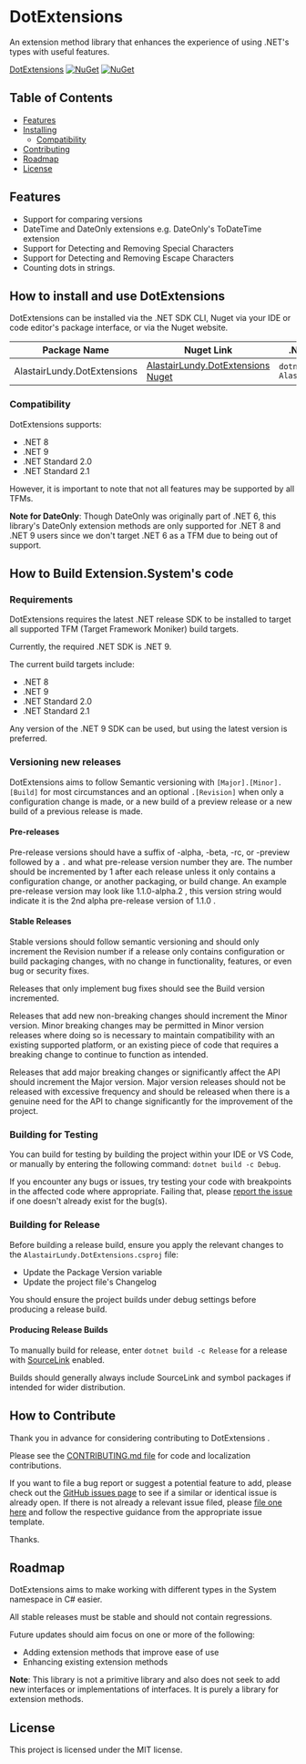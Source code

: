 # DotExtensions
An extension method library that enhances the experience of using .NET's types with useful features.

[DotExtensions](https://www.nuget.org/packages/AlastairLundy.DotExtensions/) [![NuGet](https://img.shields.io/nuget/v/AlastairLundy.DotExtensions.svg)](https://www.nuget.org/packages/AlastairLundy.DotExtensions/)  [![NuGet](https://img.shields.io/nuget/dt/AlastairLundy.DotExtensions.svg)](https://www.nuget.org/packages/AlastairLundy.DotExtensions/)

## Table of Contents
* [Features](#features)
* [Installing](#how-to-install-and-use-dotextensions)
    * [Compatibility](#compatibility)
* [Contributing](#how-to-contribute)
* [Roadmap](#roadmap)
* [License](#license)

## Features
* Support for comparing versions 
* DateTime and DateOnly extensions e.g. DateOnly's ToDateTime extension
* Support for Detecting and Removing Special Characters
* Support for Detecting and Removing Escape Characters
* Counting dots in strings.

## How to install and use DotExtensions
DotExtensions can be installed via the .NET SDK CLI, Nuget via your IDE or code editor's package interface, or via the Nuget website.

| Package Name                | Nuget Link                                                                                  | .NET SDK CLI command                               |
|-----------------------------|---------------------------------------------------------------------------------------------|----------------------------------------------------|
| AlastairLundy.DotExtensions | [AlastairLundy.DotExtensions Nuget](https://nuget.org/packages/AlastairLundy.DotExtensions) | ``dotnet add package AlastairLundy.DotExtensions`` |


### Compatibility
DotExtensions supports:
* .NET 8
* .NET 9
* .NET Standard 2.0
* .NET Standard 2.1

However, it is important to note that not all features may be supported by all TFMs. 

**Note for DateOnly**: Though DateOnly was originally part of .NET 6, this library's DateOnly extension methods are only supported for .NET 8 and .NET 9 users since we don't target .NET 6 as a TFM due to being out of support.

## How to Build Extension.System's code

### Requirements
DotExtensions requires the latest .NET release SDK to be installed to target all supported TFM (Target Framework Moniker) build targets.

Currently, the required .NET SDK is .NET 9.

The current build targets include:
* .NET 8
* .NET 9
* .NET Standard 2.0
* .NET Standard 2.1

Any version of the .NET 9 SDK can be used, but using the latest version is preferred.

### Versioning new releases
DotExtensions aims to follow Semantic versioning with ```[Major].[Minor].[Build]``` for most circumstances and an optional ``.[Revision]`` when only a configuration change is made, or a new build of a preview release or a new build of a previous release is made.

#### Pre-releases
Pre-release versions should have a suffix of -alpha, -beta, -rc, or -preview followed by a ``.`` and what pre-release version number they are. The number should be incremented by 1 after each release unless it only contains a configuration change, or another packaging, or build change. An example pre-release version may look like 1.1.0-alpha.2 , this version string would indicate it is the 2nd alpha pre-release version of 1.1.0 .

#### Stable Releases
Stable versions should follow semantic versioning and should only increment the Revision number if a release only contains configuration or build packaging changes, with no change in functionality, features, or even bug or security fixes.

Releases that only implement bug fixes should see the Build version incremented.

Releases that add new non-breaking changes should increment the Minor version. Minor breaking changes may be permitted in Minor version releases where doing so is necessary to maintain compatibility with an existing supported platform, or an existing piece of code that requires a breaking change to continue to function as intended.

Releases that add major breaking changes or significantly affect the API should increment the Major version. Major version releases should not be released with excessive frequency and should be released when there is a genuine need for the API to change significantly for the improvement of the project.


### Building for Testing
You can build for testing by building the project within your IDE or VS Code, or manually by entering the following command: ``dotnet build -c Debug``.

If you encounter any bugs or issues, try testing your code with breakpoints in the affected code where appropriate. Failing that, please [report the issue](https://github.com/alastairlundy/DotExtensions/issues/new/) if one doesn't already exist for the bug(s).

### Building for Release
Before building a release build, ensure you apply the relevant changes to the ``AlastairLundy.DotExtensions.csproj`` file:
* Update the Package Version variable
* Update the project file's Changelog

You should ensure the project builds under debug settings before producing a release build.

#### Producing Release Builds
To manually build for release, enter ``dotnet build -c Release`` for a release with [SourceLink](https://github.com/dotnet/sourcelink) enabled.

Builds should generally always include SourceLink and symbol packages if intended for wider distribution.

## How to Contribute
Thank you in advance for considering contributing to DotExtensions .

Please see the [CONTRIBUTING.md file](https://github.com/alastairlundy/DotExtensions/blob/main/CONTRIBUTING.md) for code and localization contributions.

If you want to file a bug report or suggest a potential feature to add, please check out the [GitHub issues page](https://github.com/alastairlundy/DotExtensions/issues/) to see if a similar or identical issue is already open.
If there is not already a relevant issue filed, please [file one here](https://github.com/alastairlundy/DotExtensions/issues/new) and follow the respective guidance from the appropriate issue template.

Thanks.

## Roadmap
DotExtensions aims to make working with different types in the System namespace in C# easier.

All stable releases must be stable and should not contain regressions.

Future updates should aim focus on one or more of the following:
* Adding extension methods that improve ease of use
* Enhancing existing extension methods

**Note**: This library is not a primitive library and also does not seek to add new interfaces or implementations of interfaces. It is purely a library for extension methods.

## License
This project is licensed under the MIT license.
